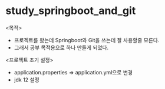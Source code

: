 # study_springboot_and_git
<목적>
- 프로젝트를 왔는데 Springboot와 Git을 쓰는데 잘 사용할줄 모른다.
- 그래서 공부 목적용으로 하나 만들게 되었다.

<프로젝트 초기 설정>
- application.properties => application.yml으로 변경
- jdk 12 설정